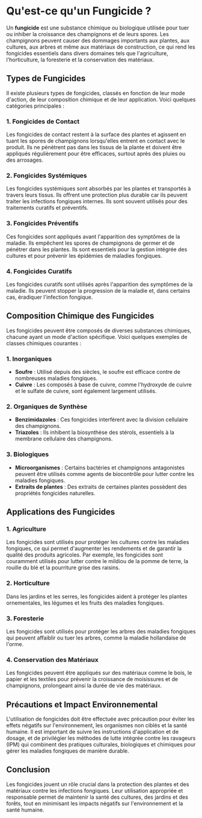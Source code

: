 # Qu'est-ce qu'un Fungicide ?

Un **fungicide** est une substance chimique ou biologique utilisée pour tuer ou inhiber la croissance des champignons et de leurs spores. Les champignons peuvent causer des dommages importants aux plantes, aux cultures, aux arbres et même aux matériaux de construction, ce qui rend les fongicides essentiels dans divers domaines tels que l'agriculture, l'horticulture, la foresterie et la conservation des matériaux.

## Types de Fungicides

Il existe plusieurs types de fongicides, classés en fonction de leur mode d'action, de leur composition chimique et de leur application. Voici quelques catégories principales :

### 1. **Fongicides de Contact**
Les fongicides de contact restent à la surface des plantes et agissent en tuant les spores de champignons lorsqu'elles entrent en contact avec le produit. Ils ne pénètrent pas dans les tissus de la plante et doivent être appliqués régulièrement pour être efficaces, surtout après des pluies ou des arrosages.

### 2. **Fongicides Systémiques**
Les fongicides systémiques sont absorbés par les plantes et transportés à travers leurs tissus. Ils offrent une protection plus durable car ils peuvent traiter les infections fongiques internes. Ils sont souvent utilisés pour des traitements curatifs et préventifs.

### 3. **Fongicides Préventifs**
Ces fongicides sont appliqués avant l'apparition des symptômes de la maladie. Ils empêchent les spores de champignons de germer et de pénétrer dans les plantes. Ils sont essentiels pour la gestion intégrée des cultures et pour prévenir les épidémies de maladies fongiques.

### 4. **Fongicides Curatifs**
Les fongicides curatifs sont utilisés après l'apparition des symptômes de la maladie. Ils peuvent stopper la progression de la maladie et, dans certains cas, éradiquer l'infection fongique.

## Composition Chimique des Fungicides

Les fongicides peuvent être composés de diverses substances chimiques, chacune ayant un mode d'action spécifique. Voici quelques exemples de classes chimiques courantes :

### 1. **Inorganiques**
- **Soufre** : Utilisé depuis des siècles, le soufre est efficace contre de nombreuses maladies fongiques.
- **Cuivre** : Les composés à base de cuivre, comme l'hydroxyde de cuivre et le sulfate de cuivre, sont également largement utilisés.

### 2. **Organiques de Synthèse**
- **Benzimidazoles** : Ces fongicides interfèrent avec la division cellulaire des champignons.
- **Triazoles** : Ils inhibent la biosynthèse des stérols, essentiels à la membrane cellulaire des champignons.

### 3. **Biologiques**
- **Microorganismes** : Certains bactéries et champignons antagonistes peuvent être utilisés comme agents de biocontrôle pour lutter contre les maladies fongiques.
- **Extraits de plantes** : Des extraits de certaines plantes possèdent des propriétés fongicides naturelles.

## Applications des Fungicides

### 1. **Agriculture**
Les fongicides sont utilisés pour protéger les cultures contre les maladies fongiques, ce qui permet d'augmenter les rendements et de garantir la qualité des produits agricoles. Par exemple, les fongicides sont couramment utilisés pour lutter contre le mildiou de la pomme de terre, la rouille du blé et la pourriture grise des raisins.

### 2. **Horticulture**
Dans les jardins et les serres, les fongicides aident à protéger les plantes ornementales, les légumes et les fruits des maladies fongiques.

### 3. **Foresterie**
Les fongicides sont utilisés pour protéger les arbres des maladies fongiques qui peuvent affaiblir ou tuer les arbres, comme la maladie hollandaise de l'orme.

### 4. **Conservation des Matériaux**
Les fongicides peuvent être appliqués sur des matériaux comme le bois, le papier et les textiles pour prévenir la croissance de moisissures et de champignons, prolongeant ainsi la durée de vie des matériaux.

## Précautions et Impact Environnemental

L'utilisation de fongicides doit être effectuée avec précaution pour éviter les effets négatifs sur l'environnement, les organismes non ciblés et la santé humaine. Il est important de suivre les instructions d'application et de dosage, et de privilégier les méthodes de lutte intégrée contre les ravageurs (IPM) qui combinent des pratiques culturales, biologiques et chimiques pour gérer les maladies fongiques de manière durable.

## Conclusion

Les fongicides jouent un rôle crucial dans la protection des plantes et des matériaux contre les infections fongiques. Leur utilisation appropriée et responsable permet de maintenir la santé des cultures, des jardins et des forêts, tout en minimisant les impacts négatifs sur l'environnement et la santé humaine.